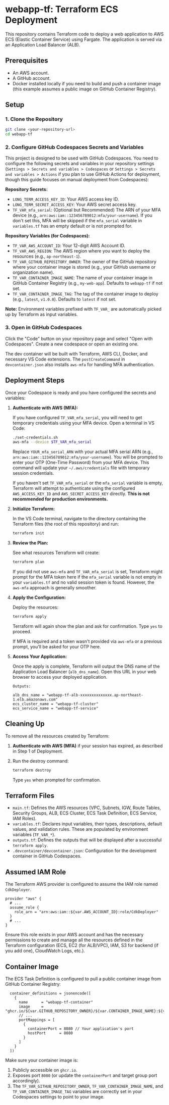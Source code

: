 # webapp-tf: Terraform ECS Deployment

This repository contains Terraform code to deploy a web application to AWS ECS (Elastic Container Service) using Fargate. The application is served via an Application Load Balancer (ALB).

## Prerequisites

- An AWS account.
- A GitHub account.
- Docker installed locally if you need to build and push a container image (this example assumes a public image on GitHub Container Registry).

## Setup

### 1. Clone the Repository

```bash
git clone <your-repository-url>
cd webapp-tf
```

### 2. Configure GitHub Codespaces Secrets and Variables

This project is designed to be used with GitHub Codespaces. You need to configure the following secrets and variables in your repository settings (`Settings > Secrets and variables > Codespaces` or `Settings > Secrets and variables > Actions` if you plan to use GitHub Actions for deployment, though this guide focuses on manual deployment from Codespaces):

**Repository Secrets:**

- `LONG_TERM_ACCESS_KEY_ID`: Your AWS access key ID.
- `LONG_TERM_SECRET_ACCESS_KEY`: Your AWS secret access key.
- `TF_VAR_mfa_serial`: (Optional but Recommended) The ARN of your MFA device (e.g., `arn:aws:iam::123456789012:mfa/your-username`). If you don't set this, MFA will be skipped if the `mfa_serial` variable in `variables.tf` has an empty default or is not prompted for.

**Repository Variables (for Codespaces):**

- `TF_VAR_AWS_ACCOUNT_ID`: Your 12-digit AWS Account ID.
- `TF_VAR_AWS_REGION`: The AWS region where you want to deploy the resources (e.g., `ap-northeast-1`).
- `TF_VAR_GITHUB_REPOSITORY_OWNER`: The owner of the GitHub repository where your container image is stored (e.g., your GitHub username or organization name).
- `TF_VAR_CONTAINER_IMAGE_NAME`: The name of your container image in GitHub Container Registry (e.g., `my-web-app`). Defaults to `webapp-tf` if not set.
- `TF_VAR_CONTAINER_IMAGE_TAG`: The tag of the container image to deploy (e.g., `latest`, `v1.0.0`). Defaults to `latest` if not set.

**Note:** Environment variables prefixed with `TF_VAR_` are automatically picked up by Terraform as input variables.

### 3. Open in GitHub Codespaces

Click the "Code" button on your repository page and select "Open with Codespaces". Create a new codespace or open an existing one.

The dev container will be built with Terraform, AWS CLI, Docker, and necessary VS Code extensions. The `postCreateCommand` in `devcontainer.json` also installs `aws-mfa` for handling MFA authentication.

## Deployment Steps

Once your Codespace is ready and you have configured the secrets and variables:

1.  **Authenticate with AWS (MFA):**

    If you have configured `TF_VAR_mfa_serial`, you will need to get temporary credentials using your MFA device. Open a terminal in VS Code:

    ```bash
    ./set-credentials.sh
    aws-mfa --device $TF_VAR_mfa_serial
    ```
    Replace `YOUR_mfa_serial_ARN` with your actual MFA serial ARN (e.g., `arn:aws:iam::123456789012:mfa/your-username`). You will be prompted to enter your OTP (One-Time Password) from your MFA device. This command will update your `~/.aws/credentials` file with temporary session credentials.

    If you haven't set `TF_VAR_mfa_serial` or the `mfa_serial` variable is empty, Terraform will attempt to authenticate using the configured `AWS_ACCESS_KEY_ID` and `AWS_SECRET_ACCESS_KEY` directly. **This is not recommended for production environments.**

2.  **Initialize Terraform:**

    In the VS Code terminal, navigate to the directory containing the Terraform files (the root of this repository) and run:

    ```bash
    terraform init
    ```

3.  **Review the Plan:**

    See what resources Terraform will create:

    ```bash
    terraform plan
    ```
    If you did not use `aws-mfa` and `TF_VAR_mfa_serial` is set, Terraform might prompt for the MFA token here if the `mfa_serial` variable is not empty in your `variables.tf` and no valid session token is found. However, the `aws-mfa` approach is generally smoother.

4.  **Apply the Configuration:**

    Deploy the resources:

    ```bash
    terraform apply
    ```
    Terraform will again show the plan and ask for confirmation. Type `yes` to proceed.

    If MFA is required and a token wasn't provided via `aws-mfa` or a previous prompt, you'll be asked for your OTP here.

5.  **Access Your Application:**

    Once the apply is complete, Terraform will output the DNS name of the Application Load Balancer (`alb_dns_name`). Open this URL in your web browser to access your deployed application.

    ```
    Outputs:

    alb_dns_name = "webapp-tf-alb-xxxxxxxxxxxxxx.ap-northeast-1.elb.amazonaws.com"
    ecs_cluster_name = "webapp-tf-cluster"
    ecs_service_name = "webapp-tf-service"
    ```

## Cleaning Up

To remove all the resources created by Terraform:

1.  **Authenticate with AWS (MFA)** if your session has expired, as described in Step 1 of Deployment.
2.  Run the destroy command:

    ```bash
    terraform destroy
    ```
    Type `yes` when prompted for confirmation.

## Terraform Files

-   `main.tf`: Defines the AWS resources (VPC, Subnets, IGW, Route Tables, Security Groups, ALB, ECS Cluster, ECS Task Definition, ECS Service, IAM Roles).
-   `variables.tf`: Declares input variables, their types, descriptions, default values, and validation rules. These are populated by environment variables (`TF_VAR_*`).
-   `outputs.tf`: Defines the outputs that will be displayed after a successful `terraform apply`.
-   `.devcontainer/devcontainer.json`: Configuration for the development container in GitHub Codespaces.

## Assumed IAM Role

The Terraform AWS provider is configured to assume the IAM role named `CdkDeployer`.
```hcl
provider "aws" {
  # ...
  assume_role {
    role_arn = "arn:aws:iam::${var.AWS_ACCOUNT_ID}:role/CdkDeployer"
  }
  # ...
}
```
Ensure this role exists in your AWS account and has the necessary permissions to create and manage all the resources defined in the Terraform configuration (ECS, EC2 (for ALB/VPC), IAM, S3 for backend (if you add one), CloudWatch Logs, etc.).

## Container Image

The ECS Task Definition is configured to pull a public container image from GitHub Container Registry:
```hcl
  container_definitions = jsonencode([
    {
      name      = "webapp-tf-container"
      image     = "ghcr.io/${var.GITHUB_REPOSITORY_OWNER}/${var.CONTAINER_IMAGE_NAME}:${var.CONTAINER_IMAGE_TAG}"
      // ...
      portMappings = [
        {
          containerPort = 8080 // Your application's port
          hostPort      = 8080
        }
      ]
    }
  ])
```
Make sure your container image is:
1. Publicly accessible on `ghcr.io`.
2. Exposes port `8080` (or update the `containerPort` and target group port accordingly).
3. The `TF_VAR_GITHUB_REPOSITORY_OWNER`, `TF_VAR_CONTAINER_IMAGE_NAME`, and `TF_VAR_CONTAINER_IMAGE_TAG` variables are correctly set in your Codespaces settings to point to your image.
